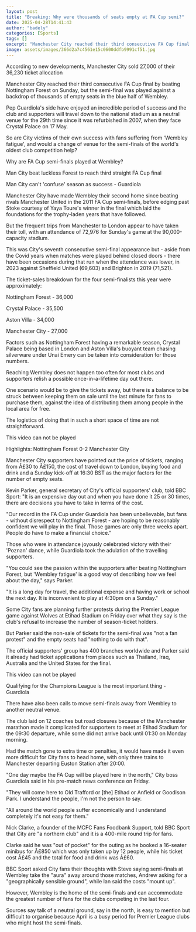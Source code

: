 ```yaml
---
layout: post
title: "Breaking: Why were thousands of seats empty at FA Cup semi?"
date: 2025-04-28T14:41:43
author: "badely"
categories: [Sports]
tags: []
excerpt: "Manchester City reached their third consecutive FA Cup final by beating Nottingham Forest on Sunday, but the semi-final was played with a backdrop of "
image: assets/images/366d2a7c4561e15c0600ddfb9991cf51.jpg
---
```


According to new developments, Manchester City sold 27,000 of their 36,230 ticket allocation

Manchester City reached their third consecutive FA Cup final by beating Nottingham Forest on Sunday, but the semi-final was played against a backdrop of thousands of empty seats in the blue half of Wembley.

Pep Guardiola's side have enjoyed an incredible period of success and the club and supporters will travel down to the national stadium as a neutral venue for the 29th time since it was refurbished in 2007, when they face Crystal Palace on 17 May.

So are City victims of their own success with fans suffering from 'Wembley fatigue', and would a change of venue for the semi-finals of the world's oldest club competition help?

Why are FA Cup semi-finals played at Wembley?

Man City beat luckless Forest to reach third straight FA Cup final

Man City can't 'confuse' season as success - Guardiola

Manchester City have made Wembley their second home since beating rivals Manchester United in the 2011 FA Cup semi-finals, before edging past Stoke courtesy of Yaya Toure's winner in the final which laid the foundations for the trophy-laden years that have followed.

But the frequent trips from Manchester to London appear to have taken their toll, with an attendance of 72,976 for Sunday's game at the 90,000-capacity stadium.

This was City's seventh consecutive semi-final appearance but - aside from the Covid years when matches were played behind closed doors - there have been occasions during that run when the attendance was lower, in 2023 against Sheffield United (69,603) and Brighton in 2019 (71,521).

The ticket-sales breakdown for the four semi-finalists this year were approximately:

Nottingham Forest - 36,000

Crystal Palace - 35,500

Aston Villa - 34,000

Manchester City - 27,000

Factors such as Nottingham Forest having a remarkable season, Crystal Palace being based in London and Aston Villa's buoyant team chasing silverware under Unai Emery can be taken into consideration for those numbers.

Reaching Wembley does not happen too often for most clubs and supporters relish a possible once-in-a-lifetime day out there.

One scenario would be to give the tickets away, but there is a balance to be struck between keeping them on sale until the last minute for fans to purchase them, against the idea of distributing them among people in the local area for free.

The logistics of doing that in such a short space of time are not straightforward.

This video can not be played

Highlights: Nottingham Forest 0-2 Manchester City

Manchester City supporters have pointed out the price of tickets, ranging from Â£30 to Â£150, the cost of travel down to London, buying food and drink and a Sunday kick-off at 16:30 BST as the major factors for the number of empty seats.

Kevin Parker, general secretary of City's official supporters' club, told BBC Sport: "It is an expensive day out and when you have done it 25 or 30 times, there are decisions you have to take in terms of the cost.

"Our record in the FA Cup under Guardiola has been unbelievable, but fans - without disrespect to Nottingham Forest - are hoping to be reasonably confident we will play in the final. Those games are only three weeks apart. People do have to make a financial choice."

Those who were in attendance joyously celebrated victory with their 'Poznan' dance, while Guardiola took the adulation of the travelling supporters.

"You could see the passion within the supporters after beating Nottingham Forest, but 'Wembley fatigue' is a good way of describing how we feel about the day," says Parker.

"It is a long day for travel, the additional expense and having work or school the next day. It is inconvenient to play at 4:30pm on a Sunday."

Some City fans are planning further protests during the Premier League game against Wolves at Etihad Stadium on Friday over what they say is the club's refusal to increase the number of season-ticket holders.

But Parker said the non-sale of tickets for the semi-final was "not a fan protest" and the empty seats had "nothing to do with that".

The official supporters' group has 400 branches worldwide and Parker said it already had ticket applications from places such as Thailand, Iraq, Australia and the United States for the final.

This video can not be played

Qualifying for the Champions League is the most important thing - Guardiola

There have also been calls to move semi-finals away from Wembley to another neutral venue.

The club laid on 12 coaches but road closures because of the Manchester marathon made it complicated for supporters to meet at Etihad Stadium for the 09:30 departure, while some did not arrive back until 01:30 on Monday morning.

Had the match gone to extra time or penalties, it would have made it even more difficult for City fans to head home, with only three trains to Manchester departing Euston Station after 20:00.

"One day maybe the FA Cup will be played here in the north," City boss Guardiola said in his pre-match news conference on Friday.

"They will come here to Old Trafford or [the] Etihad or Anfield or Goodison Park. I understand the people, I'm not the person to say.

"All around the world people suffer economically and I understand completely it's not easy for them."

Nick Clarke, a founder of the MCFC Fans Foodbank Support, told BBC Sport that City are "a northern club" and it is a 400-mile round trip for fans.

Clarke said he was "out of pocket" for the outing as he booked a 16-seater minibus for Â£850 which was only taken up by 12 people, while his ticket cost Â£45 and the total for food and drink was Â£60.

BBC Sport asked City fans their thoughts with Steve saying semi-finals at Wembley take the "aura" away around those matches, Andrew asking for a "geographically sensible ground", while Ian said the costs "mount up".

However, Wembley is the home of the semi-finals and can accommodate the greatest number of fans for the clubs competing in the last four.

Sources say talk of a neutral ground, say in the north, is easy to mention but difficult to organise because April is a busy period for Premier League clubs who might host the semi-finals.

